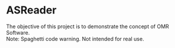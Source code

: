 # ASReader
 The objective of this project is to demonstrate the concept of OMR Software.\
 Note: Spaghetti code warning. Not intended for real use.
